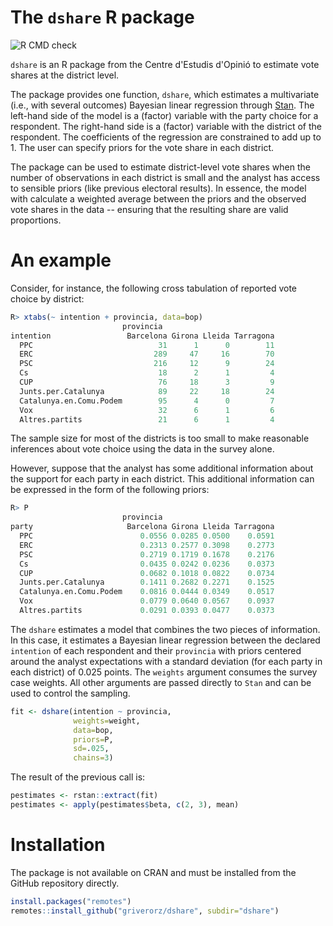 # The `dshare` R package
![R CMD check](https://github.com/griverorz/dshare/actions/workflows/r.yml/badge.svg)

`dshare` is an R package from the Centre d'Estudis d'Opinió to
estimate vote shares at the district level. 

The package provides one function, `dshare`, which estimates a
multivariate (i.e., with several outcomes) Bayesian linear regression
through [Stan](https://mc-stan.org). The left-hand side of the model
is a (factor) variable with the party choice for a respondent. The
right-hand side is a (factor) variable with the district of the
respondent. The coefficients of the regression are constrained to add
up to 1. The user can specify priors for the vote share in each
district.

The package can be used to estimate district-level vote shares when
the number of observations in each district is small and the analyst
has access to sensible priors (like previous electoral results). In
essence, the model with calculate a weighted average between the
priors and the observed vote shares in the data -- ensuring that the
resulting share are valid proportions.

# An example 

Consider, for instance, the following cross tabulation of reported
vote choice by district:

```r
R> xtabs(~ intention + provincia, data=bop)
                         provincia
intention                 Barcelona Girona Lleida Tarragona
  PPC                            31      1      0        11
  ERC                           289     47     16        70
  PSC                           216     12      9        24
  Cs                             18      2      1         4
  CUP                            76     18      3         9
  Junts.per.Catalunya            89     22     18        24
  Catalunya.en.Comu.Podem        95      4      0         7
  Vox                            32      6      1         6
  Altres.partits                 21      6      1         4
```

The sample size for most of the districts is too small to make
reasonable inferences about vote choice using the data in the survey
alone.

However, suppose that the analyst has some additional information
about the support for each party in each district. This additional
information can be expressed in the form of the following priors:

```r
R> P
                         provincia
party                     Barcelona Girona Lleida Tarragona
  PPC                        0.0556 0.0285 0.0500    0.0591
  ERC                        0.2313 0.2577 0.3098    0.2773
  PSC                        0.2719 0.1719 0.1678    0.2176
  Cs                         0.0435 0.0242 0.0236    0.0373
  CUP                        0.0682 0.1018 0.0822    0.0734
  Junts.per.Catalunya        0.1411 0.2682 0.2271    0.1525
  Catalunya.en.Comu.Podem    0.0816 0.0444 0.0349    0.0517
  Vox                        0.0779 0.0640 0.0567    0.0937
  Altres.partits             0.0291 0.0393 0.0477    0.0373
```

The `dshare` estimates a model that combines the two pieces of
information. In this case, it estimates a Bayesian linear regression
between the declared `intention` of each respondent and their
`provincia` with priors centered around the analyst expectations with
a standard deviation (for each party in each district) of 0.025
points. The `weights` argument consumes the survey case weights. All
other arguments are passed directly to `Stan` and can be
used to control the sampling.

```r
fit <- dshare(intention ~ provincia,
              weights=weight,
              data=bop,
              priors=P,
              sd=.025,
              chains=3)
```

The result of the previous call is:

```r
pestimates <- rstan::extract(fit)
pestimates <- apply(pestimates$beta, c(2, 3), mean)

```
# Installation

The package is not available on CRAN and must be installed from the
GitHub repository directly. 

```R
install.packages("remotes")
remotes::install_github("griverorz/dshare", subdir="dshare")
```
